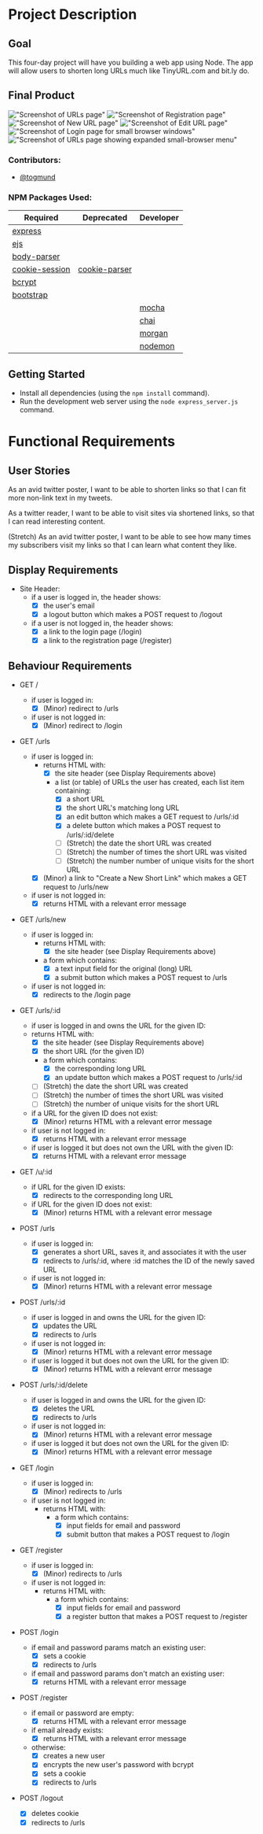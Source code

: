 # Project Description

## Goal
This four-day project will have you building a web app using Node. The app will allow users to shorten long URLs much like TinyURL.com and bit.ly do.

## Final Product

!["Screenshot of URLs page"](https://github.com/togmund/tiny-app/blob/feature/submission-prep/docs/urls-page.png)
!["Screenshot of Registration page"](https://github.com/togmund/tiny-app/blob/feature/submission-prep/docs/registration.png)
!["Screenshot of New URL page"](https://github.com/togmund/tiny-app/blob/feature/submission-prep/docs/urls-new.png)
!["Screenshot of Edit URL page"](https://github.com/togmund/tiny-app/blob/feature/submission-prep/docs/urls-edit.png)
!["Screenshot of Login page for small browser windows"](https://github.com/togmund/tiny-app/blob/feature/submission-prep/docs/login-mobile.png)
!["Screenshot of URLs page showing expanded small-browser menu"](https://github.com/togmund/tiny-app/blob/feature/submission-prep/docs/urls-mobile-menu-extended.png)

### Contributors:
- [@togmund](https://github.com/togmund)

### NPM Packages Used:
|Required|Deprecated|Developer|
|-|-|-|
|[express](https://github.com/expressjs/express)| | |
|[ejs](https://github.com/mde/ejs)| | |
|[body-parser](https://github.com/expressjs/body-parser)| | |
|[cookie-session](https://github.com/expressjs/cookie-session)|[cookie-parser](https://github.com/expressjs/cookie-parser)| |
|[bcrypt](https://github.com/kelektiv/node.bcrypt.js)| | |
|[bootstrap](https://github.com/twbs/bootstrap)| | |
| | |[mocha](https://github.com/mochajs/mocha)|
| | |[chai](https://github.com/chaijs/chai)|
| | |[morgan](https://github.com/expressjs/morgan)|
| | |[nodemon](https://github.com/remy/nodemon)|

## Getting Started

- Install all dependencies (using the `npm install` command).
- Run the development web server using the `node express_server.js` command.

# Functional Requirements

## User Stories
As an avid twitter poster,
I want to be able to shorten links
so that I can fit more non-link text in my tweets.

As a twitter reader,
I want to be able to visit sites via shortened links,
so that I can read interesting content.

(Stretch) As an avid twitter poster,
I want to be able to see how many times my subscribers visit my links
so that I can learn what content they like.

## Display Requirements
- Site Header:
  - if a user is logged in, the header shows:
    - [X] the user's email
    - [X] a logout button which makes a POST request to /logout
  - if a user is not logged in, the header shows:
    - [X] a link to the login page (/login)
    - [X] a link to the registration page (/register) 

## Behaviour Requirements

- GET /
  - if user is logged in:
      - [X] (Minor) redirect to /urls
  - if user is not logged in:
      - [X] (Minor) redirect to /login

- GET /urls

  - if user is logged in:
    - returns HTML with:
      - [X] the site header (see Display Requirements above)
      - a list (or table) of URLs the user has created, each list item containing:
        - [X] a short URL
        - [X] the short URL's matching long URL
        - [X] an edit button which makes a GET request to /urls/:id
        - [X] a delete button which makes a POST request to /urls/:id/delete
        - [ ] (Stretch) the date the short URL was created
        - [ ] (Stretch) the number of times the short URL was visited
        - [ ] (Stretch) the number number of unique visits for the short URL
    - [X] (Minor) a link to "Create a New Short Link" which makes a GET request to /urls/new
  - if user is not logged in:
    - [X] returns HTML with a relevant error message

- GET /urls/new

  - if user is logged in:
    - returns HTML with:
      - [X] the site header (see Display Requirements above)
    - a form which contains:
      - [X] a text input field for the original (long) URL
      - [X] a submit button which makes a POST request to /urls
  - if user is not logged in:
    - [X] redirects to the /login page

- GET /urls/:id

  - if user is logged in and owns the URL for the given ID:
  - returns HTML with:
    - [X] the site header (see Display Requirements above)
    - [X] the short URL (for the given ID)
    - a form which contains:
      - [X] the corresponding long URL
      - [X] an update button which makes a POST request to /urls/:id
    - [ ] (Stretch) the date the short URL was created
    - [ ] (Stretch) the number of times the short URL was visited
    - [ ] (Stretch) the number of unique visits for the short URL
  - if a URL for the given ID does not exist:
    - [X] (Minor) returns HTML with a relevant error message
  - if user is not logged in:
    - [X] returns HTML with a relevant error message
  - if user is logged it but does not own the URL with the given ID:
    - [X] returns HTML with a relevant error message

- GET /u/:id

  - if URL for the given ID exists:
    - [X] redirects to the corresponding long URL
  - if URL for the given ID does not exist:
    - [X] (Minor) returns HTML with a relevant error message

- POST /urls

  - if user is logged in:
    - [x] generates a short URL, saves it, and associates it with the user
    - [x] redirects to /urls/:id, where :id matches the ID of the newly saved URL
  - if user is not logged in:
    - [X] (Minor) returns HTML with a relevant error message

- POST /urls/:id

  - if user is logged in and owns the URL for the given ID:
    - [x] updates the URL
    - [X] redirects to /urls
  - if user is not logged in:
    - [X] (Minor) returns HTML with a relevant error message
  - if user is logged it but does not own the URL for the given ID:
    - [X] (Minor) returns HTML with a relevant error message

- POST /urls/:id/delete
  - if user is logged in and owns the URL for the given ID:
    - [x] deletes the URL
    - [x] redirects to /urls
  - if user is not logged in:
    - [X] (Minor) returns HTML with a relevant error message
  - if user is logged it but does not own the URL for the given ID:
    - [X] (Minor) returns HTML with a relevant error message

- GET /login

  - if user is logged in:
    - [X] (Minor) redirects to /urls
  - if user is not logged in:
    - returns HTML with:
      - a form which contains:
        - [X] input fields for email and password
        - [X] submit button that makes a POST request to /login

- GET /register

  - if user is logged in:
    - [X] (Minor) redirects to /urls
  - if user is not logged in:
    - returns HTML with:
      - a form which contains:
        - [X] input fields for email and password
        - [X] a register button that makes a POST request to /register

- POST /login

  - if email and password params match an existing user:
    - [X] sets a cookie
    - [X] redirects to /urls
  - if email and password params don't match an existing user:
    - [X] returns HTML with a relevant error message

- POST /register

  - if email or password are empty:
    - [X] returns HTML with a relevant error message
  - if email already exists:
    - [X] returns HTML with a relevant error message
  - otherwise:
    - [X] creates a new user
    - [X] encrypts the new user's password with bcrypt
    - [X] sets a cookie
    - [X] redirects to /urls

- POST /logout

  - [X] deletes cookie
  - [X] redirects to /urls